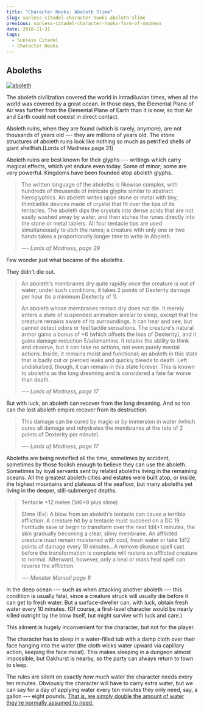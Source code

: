 ```yaml
---
title: "Character Hooks: Aboleth Slime"
slug: sunless-citadel-character-hooks-aboleth-slime
previous: sunless-citadel-character-hooks-form-of-madness
date: 2018-11-31
tags:
  - Sunless Citadel
  - Character Hooks
---
```


## Aboleths

[![aboleth](https://pathfinderwiki.com/mediawiki/images/a/a4/Aboleth_drawing_a_rune.jpg "Aboleth")](https://pathfinderwiki.com/wiki/Aberration)

The aboleth civilization covered the world in intradiluvian times, when all the world was covered by a great ocean. In those days, the Elemental Plane of Air was further from the Elemental Plane of Earth than it is now, so that Air and Earth could not coexist in direct contact.

Aboleth ruins, when they are found (which is rarely, anymore), are not thousands of years old --- they are millions of years old.
The stone structures of aboleth ruins look like nothing so much as petrified shells of giant shellfish.[Lords of Madness page 31]

Aboleth ruins are best known for their glyphs --- writings which carry magical effects, which yet endure even today. Some of minor; some are very powerful. Kingdoms have been founded atop aboleth glyphs.

> The written language of the aboleths is likewise complex, with hundreds of thousands of intricate glyphs similar to abstract hieroglyphics. An aboleth writes upon stone or metal with tiny, thimblelike devices made of crystal that fit over the tips of its tentacles. The aboleth dips the crystals into dense acids that are not easily washed away by water, and then etches the runes directly into the stone or metal tablets. All four tentacle tips are used simultaneously to etch the runes; a creature with only one or two hands takes a proportionally longer time to write in Aboleth.
>
> --- <cite>Lords of Madness, page 29</cite>

Few wonder just what became of the aboleths.

They didn't die out.

> An aboleth's membranes dry quite rapidly once the creature is out of water; under such conditions, it takes 2 points of Dexterity damage per hour (to a minimum Dexterity of 1).
>
> An aboleth whose membranes remain dry does not die. It merely enters a state of suspended animation similar to sleep, except that the creature remains aware of its surroundings. It can hear and see, but cannot detect odors or feel tactile sensations. The creature's natural armor gains a bonus of +6 (which offsets the loss of Dexterity), and it gains damage reduction 5/adamantine. It retains the ability to think and observe, but it can take no actions, not even purely mental actions. Inside, it remains moist and functional; an aboleth in this state that is badly cut or pierced leaks and quickly bleeds to death. Left undisturbed, though, it can remain in this state forever. This is known to aboleths as the long dreaming and is considered a fate far worse than death.
>
> --- <cite>Lords of Madness, page 17</cite>

But with luck, an aboleth can recover from the long dreaming. And so too can the lost aboleth empire recover from its destruction.

> This damage can be cured by magic or by immersion in water (which cures all damage and rehydrates the membranes at the rate of 2 points of Dexterity per minute).
>
> --- <cite>Lords of Madness, page 17</cite>

Aboleths are being revivified all the time, sometimes by accident, sometimes by those foolish enough to believe they can use the aboleth. Sometimes by loyal servants sent by related aboleths living in the remaining oceans. All the greatest aboleth cities and estates were built atop, or inside, the highest mountains and plateaus of the seafloor, but many aboleths yet living in the deeper, still-submerged depths.

> Tentacle +12 melee (1d6+8 plus slime)
>
> Slime (Ex): A blow from an aboleth's tentacle can cause a terrible affliction. A creature hit by a tentacle must succeed on a DC 19 Fortitude save or begin to transform over the next 1d4+1 minutes, the skin gradually becoming a clear, slimy membrane. An afflicted creature must remain moistened with cool, fresh water or take 1d12 points of damage every 10 minutes...A remove disease spell cast before the transformation is complete will restore an afflicted creature to normal. Afterward, however, only a heal or mass heal spell can reverse the affliction.
>
> --- <cite>Monster Manual page 8</cite>

In the deep ocean --- such as when attacking another aboleth --- this condition is usually fatal, since a creature struck will usually die before it can get to fresh water. But a surface-dweller can, with luck, obtain fresh water every 10 minutes. (Of course, a first-level character would be nearly killed outright by the blow itself, but might survive with luck and care.)

This ailment is hugely inconvenient for the character, but not for the player.

The character has to sleep in a water-filled tub with a damp cloth over their face hanging into the water (the cloth wicks water upward via capillary action, keeping the face moist). This makes sleeping in a dungeon almost impossible, but Oakhurst is nearby, so the party can always return to town to sleep.

The rules are silent on exactly *how much* water the character needs every ten minutes. Obviously the character will have to carry extra water, but we can say for a day of applying water every ten minutes they only need, say, a gallon --- eight pounds. [That is, we simply double the amount of water they're normally assumed to need.](https://www.d20srd.org/srd/environment.htm#starvationAndThirst)







